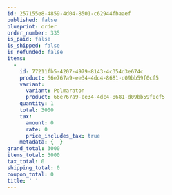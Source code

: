 ```yaml
---
id: 257155e8-4859-4d04-8501-c62944fbaaef
published: false
blueprint: order
order_number: 335
is_paid: false
is_shipped: false
is_refunded: false
items:
  -
    id: 77211fb5-4207-4979-8143-4c354d3e674c
    product: 66e767a9-ee34-4dc4-8681-d09bb59f0cf5
    variant:
      variant: Polmaraton
      product: 66e767a9-ee34-4dc4-8681-d09bb59f0cf5
    quantity: 1
    total: 3000
    tax:
      amount: 0
      rate: 0
      price_includes_tax: true
    metadata: {  }
grand_total: 3000
items_total: 3000
tax_total: 0
shipping_total: 0
coupon_total: 0
title: ' '
---
```

